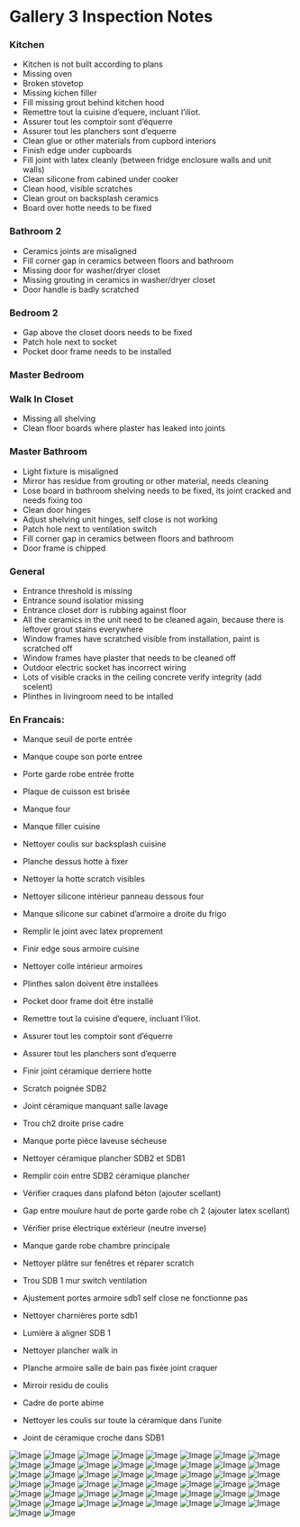 # Gallery 3 Inspection Notes

### Kitchen
* Kitchen is not built according to plans
* Missing oven
* Broken stovetop
* Missing kichen filler
* Fill missing grout behind kitchen hood
* Remettre tout la cuisine d’equere, incluant l’iliot.
* Assurer tout les comptoir sont d’équerre
* Assurer tout les planchers sont d’equerre
* Clean glue or other materials from cupbord interiors
* Finish edge under cupboards
* Fill joint with latex cleanly (between fridge enclosure walls and unit walls)
* Clean silicone from cabined under cooker
* Clean hood, visible scratches
* Clean grout on backsplash ceramics
* Board over hotte needs to be fixed


### Bathroom 2
* Ceramics joints are misaligned
* Fill corner gap in ceramics between floors and bathroom
* Missing door for washer/dryer closet
* Missing grouting in ceramics in washer/dryer closet
* Door handle is badly scratched


### Bedroom 2
* Gap above the closet doors needs to be fixed
* Patch hole next to socket
* Pocket door frame needs to be installed


### Master Bedroom


### Walk In Closet

* Missing all shelving
* Clean floor boards where plaster has leaked into joints


### Master Bathroom
* Light fixture is misaligned
* Mirror has residue from grouting or other material, needs cleaning
* Lose board in bathroom shelving needs to be fixed, its joint cracked and needs fixing too
* Clean door hinges
* Adjust shelving unit hinges, self close is not working
* Patch hole next to ventilation switch
* Fill corner gap in ceramics between floors and bathroom
* Door frame is chipped


### General
* Entrance threshold is missing
* Entrance sound isolatior missing
* Entrance closet dorr is rubbing against floor
* All the ceramics in the unit need to be cleaned again, because there is leftover grout stains everywhere
* Window frames have scratched visible from installation, paint is scratched off
* Window frames have plaster that needs to be cleaned off
* Outdoor electric socket has incorrect wiring
* Lots of visible cracks in the ceiling concrete verify integrity (add scelent)
* Plinthes in livingroom need to be intalled



### En Francais:
* Manque seuil de porte entrée 
* Manque coupe son porte entree

* Porte garde robe entrée frotte 

* Plaque de cuisson est brisée 
* Manque four
* Manque filler cuisine 
* Nettoyer coulis sur backsplash cuisine 
* Planche dessus hotte à fixer
* Nettoyer la hotte scratch visibles
* Nettoyer silicone intérieur panneau dessous four 
* Manque silicone sur cabinet d’armoire a droite du frigo 
* Remplir le joint avec latex proprement
* Finir edge sous armoire cuisine 
* Nettoyer colle intérieur armoires
* Plinthes salon doivent être installées 
* Pocket door frame doit être installé 
* Remettre tout la cuisine d’equere, incluant l’iliot.
* Assurer tout les comptoir sont d’équerre
* Assurer tout les planchers sont d’equerre
* Finir joint céramique derriere hotte

* Scratch poignée SDB2
* Joint céramique manquant salle lavage

* Trou ch2 droite prise cadre 

* Manque porte pièce laveuse sécheuse 
* Nettoyer céramique plancher SDB2 et SDB1
* Remplir coin entre SDB2 céramique plancher 

* Vérifier craques dans plafond béton (ajouter scellant)

* Gap entre moulure haut de porte garde robe ch 2 (ajouter latex scellant)

* Vérifier prise électrique extérieur (neutre inverse)

* Manque garde robe chambre principale
* Nettoyer plâtre sur fenêtres et réparer scratch 

* Trou SDB 1 mur switch ventilation 
* Ajustement portes armoire sdb1 self close ne fonctionne pas
* Nettoyer charnières porte sdb1 
* Lumière à aligner SDB 1
* Nettoyer plancher walk in 
* Planche armoire salle de bain pas fixée joint craquer
* Mirroir residu de coulis
* Cadre de porte abime


* Nettoyer les coulis sur toute la céramique dans l’unite
* Joint de céramique croche dans SDB1


![Image](/assets/140244.jpg)
![Image](/assets/140858.jpg)
![Image](/assets/140905.jpg)
![Image](/assets/140939.jpg)
![Image](/assets/141046.jpg)
![Image](/assets/141131.jpg)
![Image](/assets/141154.jpg)
![Image](/assets/141209.jpg)
![Image](/assets/141209.jpg)
![Image](/assets/141336.jpg)
![Image](/assets/141550.jpg)
![Image](/assets/141625.jpg)
![Image](/assets/141734.jpg)
![Image](/assets/141917.jpg)
![Image](/assets/142007.jpg)
![Image](/assets/142047.jpg)
![Image](/assets/142148.jpg)
![Image](/assets/142244.jpg)
![Image](/assets/142327.jpg)
![Image](/assets/142329.jpg)
![Image](/assets/142357.jpg)
![Image](/assets/142521.jpg)
![Image](/assets/142524.jpg)
![Image](/assets/142541.jpg)
![Image](/assets/142546.jpg)
![Image](/assets/142549.jpg)
![Image](/assets/142718.jpg)
![Image](/assets/142905.jpg)
![Image](/assets/142911.jpg)
![Image](/assets/142912.jpg)
![Image](/assets/142915.jpg)
![Image](/assets/142932.jpg)
![Image](/assets/143008.jpg)
![Image](/assets/143025.jpg)
![Image](/assets/143139.jpg)
![Image](/assets/143252.jpg)
![Image](/assets/143732.jpg)
![Image](/assets/143801.jpg)
![Image](/assets/143823.jpg)
![Image](/assets/144059.jpg)
![Image](/assets/144132.jpg)
![Image](/assets/144133.jpg)
![Image](/assets/144138.jpg)
![Image](/assets/144348.jpg)
![Image](/assets/144355.jpg)
![Image](/assets/144405.jpg)
![Image](/assets/144443.jpg)
![Image](/assets/144808.jpg)
![Image](/assets/144810.jpg)
![Image](/assets/144813.jpg)










